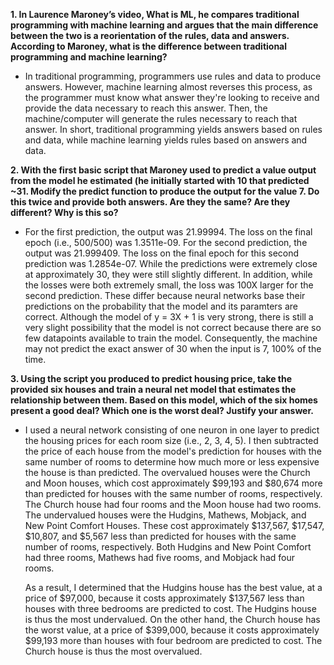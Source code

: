 **1. In Laurence Maroney’s video, What is ML, he compares traditional programming with machine learning and argues that the main difference between the two is a reorientation of the rules, data and answers. According to Maroney, what is the difference between traditional programming and machine learning?**

* In traditional programming, programmers use rules and data to produce answers. However, machine learning almost reverses this process, as the programmer must know what answer they're looking to receive and provide the data necessary to reach this answer.  Then, the machine/computer will generate the rules necessary to reach that answer. In short, traditional programming yields answers based on rules and data, while machine learning yields rules based on answers and data.

**2. With the first basic script that Maroney used to predict a value output from the model he estimated (he initially started with 10 that predicted ~31. Modify the predict function to produce the output for the value 7. Do this twice and provide both answers. Are they the same? Are they different? Why is this so?**

* For the first prediction, the output was 21.99994. The loss on the final epoch (i.e., 500/500) was 1.3511e-09. For the second prediction, the output was 21.999409. The loss on the final epoch for this second prediction was 1.2854e-07. While the predictions were extremely close at approximately 30, they were still slightly different. In addition, while the losses were both extremely small, the loss was 100X larger for the second prediction. These differ because neural networks base their predictions on the probability that the model and its paramters are correct.  Although the model of y = 3X + 1 is very strong, there is still a very slight possibility that the model is not correct because there are so few datapoints available to train the model.  Consequently, the machine may not predict the exact answer of 30 when the input is 7, 100% of the time.

**3. Using the script you produced to predict housing price, take the provided six houses and train a neural net model that estimates the relationship between them. Based on this model, which of the six homes present a good deal? Which one is the worst deal? Justify your answer.**

* I used a neural network consisting of one neuron in one layer to predict the housing prices for each room size (i.e., 2, 3, 4, 5).  I then subtracted the price of each house from the model's prediction for houses with the same number of rooms to determine how much more or less expensive the house is than predicted.  The overvalued houses were the Church and Moon houses, which cost approximately $99,193 and $80,674 more than predicted for houses with the same number of rooms, respectively.  The Church house had four rooms and the Moon house had two rooms.  The undervalued houses were the Hudgins, Mathews, Mobjack, and New Point Comfort Houses.  These cost approximately $137,567, $17,547, $10,807, and $5,567 less than predicted for houses with the same number of rooms, respectively.  Both Hudgins and New Point Comfort had three rooms, Mathews had five rooms, and Mobjack had four rooms.
 
  As a result, I determined that the Hudgins house has the best value, at a price of $97,000, because it costs approximately $137,567 less than houses with three bedrooms are  predicted to cost.  The Hudgins house is thus the most undervalued.  On the other hand, the Church house has the worst value, at a price of $399,000, because it costs approximately $99,193 more than houses with four bedroom are predicted to cost.  The Church house is thus the most overvalued.
